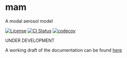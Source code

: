 mam
===

A modal aerosol model

[![License](https://img.shields.io/github/license/NCAR/mam.svg)](https://github.com/NCAR/mam/blob/main/LICENSE) [![CI Status](https://github.com/NCAR/mam/actions/workflows/tests.yml/badge.svg)](https://github.com/NCAR/mam/actions/workflows/tests.yml) [![codecov](https://codecov.io/gh/NCAR/mam/branch/main/graph/badge.svg?token=WIBA0JE3OE)](https://codecov.io/gh/NCAR/mam)

UNDER DEVELOPMENT

A working draft of the documentation can be found [here](https://ncar.github.io/mam)

